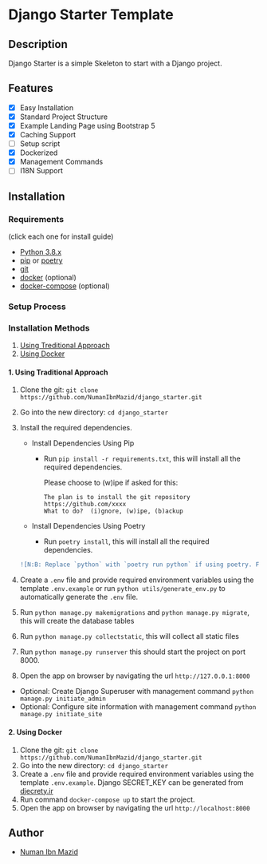 # Django Starter Template

## Description

Django Starter is a simple Skeleton to start with a Django project.

## Features

- [x] Easy Installation
- [x] Standard Project Structure
- [x] Example Landing Page using Bootstrap 5
- [x] Caching Support
- [ ] Setup script
- [x] Dockerized
- [x] Management Commands
- [ ] I18N Support

## Installation

### Requirements

(click each one for install guide)

- [Python 3.8.x](http://docs.python-guide.org/en/latest/starting/installation/)
- [pip](https://pip.pypa.io/en/stable/installation/) or [poetry](https://python-poetry.org/docs/#installation)
- [git](https://git-scm.com/book/en/v2/Getting-Started-Installing-Git)
- [docker](https://docs.docker.com/engine/install/) (optional)
- [docker-compose](https://docs.docker.com/compose/install/) (optional)

### Setup Process

### Installation Methods

1. [Using Treditional Approach](#1-using-traditional-approach)
2. [Using Docker](#2-using-docker)

#### 1. Using Traditional Approach

1. Clone the git: `git clone https://github.com/NumanIbnMazid/django_starter.git`
2. Go into the new directory: `cd django_starter`
3. Install the required dependencies.

   - Install Dependencies Using Pip

        * Run `pip install -r requirements.txt`, this will install all the required dependencies.

            Please choose to (w)ipe if asked for this:

            ````
            The plan is to install the git repository https://github.com/xxxx
            What to do?  (i)gnore, (w)ipe, (b)ackup
            ````

   - Install Dependencies Using Poetry

        * Run `poetry install`, this will install all the required dependencies.

    ```diff
    ![N:B: Replace `python` with `poetry run python` if using poetry. For example: `poetry run python manage.py runserver`]
    ```
4. Create a `.env` file and provide required environment variables using the template `.env.example` or run `python utils/generate_env.py` to automatically generate the `.env` file.
5. Run `python manage.py makemigrations` and `python manage.py migrate`, this will create the database tables
6. Run `python manage.py collectstatic`, this will collect all static files
7. Run `python manage.py runserver`
    this should start the project on port 8000.
8. Open the app on browser by navigating the url `http://127.0.0.1:8000`

- Optional: Create Django Superuser with management command `python manage.py initiate_admin`
- Optional: Configure site information with management command `python manage.py initiate_site`

#### 2. Using Docker

1. Clone the git: `git clone https://github.com/NumanIbnMazid/django_starter.git`
2. Go into the new directory: `cd django_starter`
3. Create a `.env` file and provide required environment variables using the template `.env.example`. Django SECRET_KEY can be generated from [djecrety.ir](https://djecrety.ir/)
4. Run command `docker-compose up` to start the project.
5. Open the app on browser by navigating the url `http://localhost:8000`

## Author

- [Numan Ibn Mazid](https://github.com/NumanIbnMazid)

